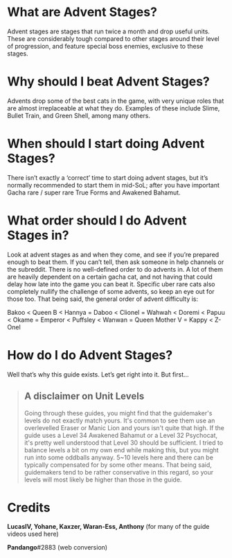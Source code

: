 # What are Advent Stages?
Advent stages are stages that run twice a month and drop useful units. These are considerably tough compared to other stages around their level of progression, and feature special boss enemies, exclusive to these stages.
# Why should I beat Advent Stages?
Advents drop some of the best cats in the game, with very unique roles that are almost irreplaceable at what they do. Examples of these include Slime, Bullet Train, and Green Shell, among many others.
# When should I start doing Advent Stages?
There isn’t exactly a ‘correct’ time to start doing advent stages, but it’s normally recommended to start them in mid-SoL; after you have important Gacha rare / super rare True Forms and Awakened Bahamut.
# What order should I do Advent Stages in?
Look at advent stages as and when they come, and see if you’re prepared enough to beat them. If you can’t tell, then ask someone in help channels or the subreddit. There is no well-defined order to do advents in. A lot of them are heavily dependent on a certain gacha cat, and not having that could delay how late into the game you can beat it. Specific uber rare cats also completely nullify the challenge of some advents, so keep an eye out for those too. That being said, the general order of advent difficulty is:

Bakoo < Queen B < Hannya = Daboo < Clionel = Wahwah < Doremi < Papuu < Okame = Emperor < Puffsley < Wanwan = Queen Mother V = Kappy < Z-Onel
# How do I do Advent Stages?
Well that’s why this guide exists. Let’s get right into it. But first...

>## A disclaimer on Unit Levels
>Going through these guides, you might find that the guidemaker's levels do not exactly match yours. It's common to see them use an overlevelled Eraser or Manic Lion and yours isn't quite that high. If the guide uses a Level 34 Awakened Bahamut or a Level 32 Psychocat, it's pretty well understood that Level 30 should be sufficient. I tried to balance levels a bit on my own end while making this, but you might run into some oddballs anyway. 5~10 levels here and there can be typically compensated for by some other means. That being said, guidemakers tend to be rather conservative in this regard, so your levels will most likely be higher than those in the guide.

# Credits

**LucasIV, Yohane, Kaxzer, Waran-Ess, Anthony** (for many of the guide videos used here)

**Pandango**#2883 (web conversion)